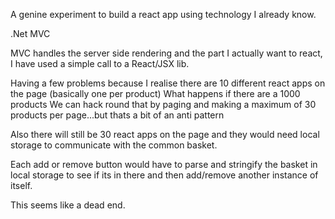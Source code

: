 A genine experiment to build a react app using technology I already know.

.Net MVC

MVC handles the server side rendering and the part I actually want to react, I have used a simple call to a React/JSX lib.

Having a few problems because I realise there are 10 different react apps on the page (basically one per product)
What happens if there are a 1000 products
We can hack round that by paging and making a maximum of 30 products per page...but thats a bit of an anti pattern

Also there will still be 30 react apps on the page and they would need local storage to communicate with the common basket.

Each add or remove button would have to parse and stringify the basket in local storage to see if its in there and then add/remove another instance of itself.

This seems like a dead end.
